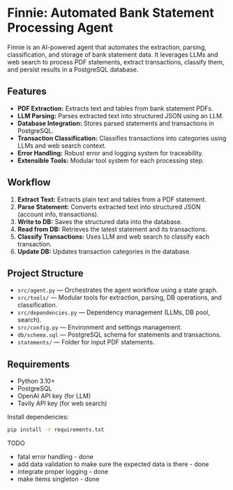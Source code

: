 # Finnie: Automated Bank Statement Processing Agent

Finnie is an AI-powered agent that automates the extraction, parsing, classification, and storage of bank statement data. It leverages LLMs and web search to process PDF statements, extract transactions, classify them, and persist results in a PostgreSQL database.

## Features

- **PDF Extraction:** Extracts text and tables from bank statement PDFs.
- **LLM Parsing:** Parses extracted text into structured JSON using an LLM.
- **Database Integration:** Stores parsed statements and transactions in PostgreSQL.
- **Transaction Classification:** Classifies transactions into categories using LLMs and web search context.
- **Error Handling:** Robust error and logging system for traceability.
- **Extensible Tools:** Modular tool system for each processing step.

## Workflow

1. **Extract Text:** Extracts plain text and tables from a PDF statement.
2. **Parse Statement:** Converts extracted text into structured JSON (account info, transactions).
3. **Write to DB:** Saves the structured data into the database.
4. **Read from DB:** Retrieves the latest statement and its transactions.
5. **Classify Transactions:** Uses LLM and web search to classify each transaction.
6. **Update DB:** Updates transaction categories in the database.

## Project Structure

- `src/agent.py` — Orchestrates the agent workflow using a state graph.
- `src/tools/` — Modular tools for extraction, parsing, DB operations, and classification.
- `src/dependencies.py` — Dependency management (LLMs, DB pool, search).
- `src/config.py` — Environment and settings management.
- `db/schema.sql` — PostgreSQL schema for statements and transactions.
- `statements/` — Folder for input PDF statements.

## Requirements

- Python 3.10+
- PostgreSQL
- OpenAI API key (for LLM)
- Tavily API key (for web search)

Install dependencies:
```sh
pip install -r requirements.txt
```

TODO

- fatal error handling - done
- add data validation to make sure the expected data is there - done
- integrate proper logging - done
- make items singleton - done